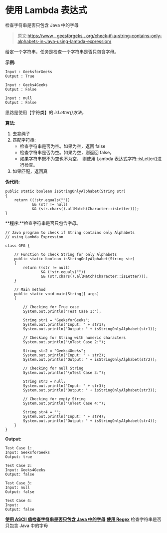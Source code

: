 # 使用 Lambda 表达式

检查字符串是否只包含 Java 中的字母

> 原文:[https://www . geesforgeks . org/check-if-a-string-contains-only-alphabets-in-Java-using-lambda-expression/](https://www.geeksforgeeks.org/check-if-a-string-contains-only-alphabets-in-java-using-lambda-expression/)

给定一个字符串，任务是检查一个字符串是否只包含字母。

**示例:**

```
Input : GeeksforGeeks
Output : True

Input : Geeks4Geeks
Output : False

Input : null
Output : False

```

思路是使用【字符类】的 *isLetter()方法。*

**算法:**

1.  去拿绳子
2.  匹配字符串:
    *   检查字符串是否为空。如果为空，返回 false
    *   检查字符串是否为空。如果为空，则返回 false。
    *   如果字符串既不为空也不为空，
        则使用 Lambda 表达式字符::isLetter()进行检查。
3.  如果匹配，返回真

**伪代码:**

```
public static boolean isStringOnlyAlphabet(String str)
{
    return ((!str.equals(""))
            && (str != null)
            && (str.chars().allMatch(Character::isLetter)));
}
```

**程序:**检查字符串是否只包含字母。

```
// Java program to check if String contains only Alphabets
// using Lambda Expression

class GFG {

    // Function to check String for only Alphabets
    public static boolean isStringOnlyAlphabet(String str)
    {
        return ((str != null)
                && (!str.equals(""))
                && (str.chars().allMatch(Character::isLetter)));
    }

    // Main method
    public static void main(String[] args)
    {

        // Checking for True case
        System.out.println("Test Case 1:");

        String str1 = "GeeksforGeeks";
        System.out.println("Input: " + str1);
        System.out.println("Output: " + isStringOnlyAlphabet(str1));

        // Checking for String with numeric characters
        System.out.println("\nTest Case 2:");

        String str2 = "Geeks4Geeks";
        System.out.println("Input: " + str2);
        System.out.println("Output: " + isStringOnlyAlphabet(str2));

        // Checking for null String
        System.out.println("\nTest Case 3:");

        String str3 = null;
        System.out.println("Input: " + str3);
        System.out.println("Output: " + isStringOnlyAlphabet(str3));

        // Checking for empty String
        System.out.println("\nTest Case 4:");

        String str4 = "";
        System.out.println("Input: " + str4);
        System.out.println("Output: " + isStringOnlyAlphabet(str4));
    }
}
```

**Output:**

```
Test Case 1:
Input: GeeksforGeeks
Output: true

Test Case 2:
Input: Geeks4Geeks
Output: false

Test Case 3:
Input: null
Output: false

Test Case 4:
Input: 
Output: false

```

**[使用 ASCII 值检查字符串是否只包含 Java 中的字母](https://www.geeksforgeeks.org/check-if-a-string-contains-only-alphabets-in-java-using-ascii-values/)**
**[使用 Regex](https://www.geeksforgeeks.org/check-if-a-string-contains-only-alphabets-in-java-using-regex/)** 检查字符串是否只包含 Java 中的字母